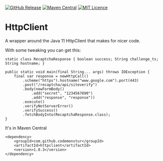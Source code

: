 
[![GitHub Release](https://img.shields.io/github/release/codemonstur/httpclient.svg)](https://github.com/codemonstur/httpclient/releases)
[![Maven Central](https://maven-badges.herokuapp.com/maven-central/com.github.codemonstur/httpclient/badge.svg)](http://mvnrepository.com/artifact/com.github.codemonstur/httpclient)
[![MIT Licence](https://badges.frapsoft.com/os/mit/mit.svg?v=103)](https://opensource.org/licenses/mit-license.php)

# HttpClient

A wrapper around the Java 11 HttpClient that makes for nicer code.

With some tweaking you can get this:

    static class RecaptchaResponse { boolean success; String challenge_ts; String hostname; }

    public static void main(final String... args) throws IOException {
        final var response = newHttpCall()
            .scheme("https").hostname("www.google.com").port(443)
            .post("/recaptcha/api/siteverify")
            .body(newFormBody()
                .add("secret", "1234567890")
                .add("response", "response"))
            .execute()
            .verifyNotServerError()
            .verifySuccess()
            .fetchBodyInto(RecaptchaResponse.class);
    }

It's in Maven Central

    <dependency>
        <groupId>com.github.codemonstur</groupId>
        <artifactId>httpclient</artifactId>
        <version>1.0.3</version>
    </dependency>
